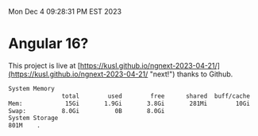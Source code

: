 Mon Dec  4 09:28:31 PM EST 2023

# Angular 16?


This project is live at [https://kusl.github.io/ngnext-2023-04-21/](https://kusl.github.io/ngnext-2023-04-21/ "next!") thanks to Github.

```bash
System Memory
               total        used        free      shared  buff/cache   available
Mem:            15Gi       1.9Gi       3.8Gi       281Mi        10Gi        13Gi
Swap:          8.0Gi          0B       8.0Gi
System Storage
801M	.
```
